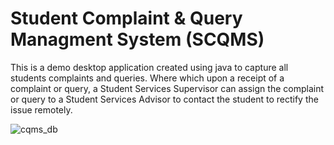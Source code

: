 # Student Complaint & Query Managment System (SCQMS)

This is a demo desktop application created using java to capture all students complaints and queries. Where which upon a receipt of a complaint or query, a Student Services Supervisor can assign the complaint or query to a Student Services Advisor to contact the student to
rectify the issue remotely.

![cqms_db](https://user-images.githubusercontent.com/47528508/226965064-bad54e05-a44f-4bc9-bdfa-38eb615c939b.png)
